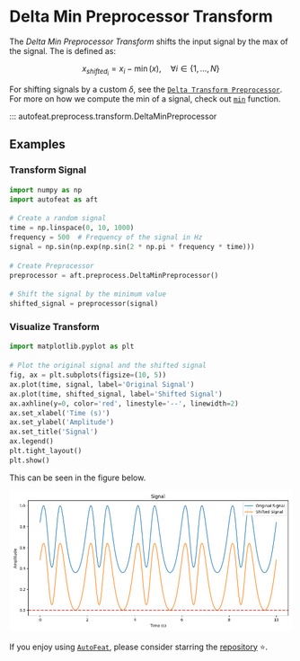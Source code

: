 # Delta Min Preprocessor Transform

The *Delta Min Preprocessor Transform* shifts the input signal by the max of the signal. The is defined as:

$$
x_{shifted_{i}} = x_{i} - \min({x}), \quad \forall i \in \{1, \dots, N\}
$$

For shifting signals by a custom $\delta$, see the [`Delta Transform Preprocessor`](delta_preprocessor.md). For more on how we compute the min of a signal, check out [`min`](../../functional/min.md) function.

::: autofeat.preprocess.transform.DeltaMinPreprocessor

## Examples

### Transform Signal

```python
import numpy as np
import autofeat as aft

# Create a random signal
time = np.linspace(0, 10, 1000)
frequency = 500  # Frequency of the signal in Hz
signal = np.sin(np.exp(np.sin(2 * np.pi * frequency * time)))

# Create Preprocessor
preprocessor = aft.preprocess.DeltaMinPreprocessor()

# Shift the signal by the minimum value
shifted_signal = preprocessor(signal)
```

### Visualize Transform

```python
import matplotlib.pyplot as plt

# Plot the original signal and the shifted signal
fig, ax = plt.subplots(figsize=(10, 5))
ax.plot(time, signal, label='Original Signal')
ax.plot(time, shifted_signal, label='Shifted Signal')
ax.axhline(y=0, color='red', linestyle='--', linewidth=2)
ax.set_xlabel('Time (s)')
ax.set_ylabel('Amplitude')
ax.set_title('Signal')
ax.legend()
plt.tight_layout()
plt.show()
```

This can be seen in the figure below.

![DeltaMin](../../../assets/delta_min_visualize.png)


If you enjoy using [`AutoFeat`](../../../index.md), please consider starring the [repository](https://github.com/autonlab/AutoFeat) ⭐️.